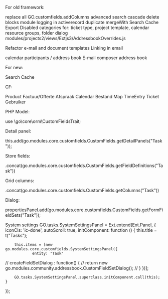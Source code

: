 For old framework:

replace all GO.customfields.addColumns
advanced search
cascade delete
blocks module
logging in activerecord
duplicate
mergeWith
Search Cache
Export
Disabled categories for: ticket type, project template, calendar resource groups, folder dialog
modules/projects2/views/Extjs3/AddressbookOverrides.js

Refactor e-mail and document templates
Linking in email

calendar participants / address book
E-mail composer address book

For new:

Search Cache




CF:

Product
Factuur/Offerte
Afspraak
Calendar
Bestand
Map
TimeEntry
Ticket
Gebruiker


PHP Model:

use \go\core\orm\CustomFieldsTrait;

Detail panel:

this.add(go.modules.core.customfields.CustomFields.getDetailPanels("Task"));

Store fields:

.concat(go.modules.core.customfields.CustomFields.getFieldDefinitions("Task"))

Grid columns:

.concat(go.modules.core.customfields.CustomFields.getColumns("Task"))


Dialog:

propertiesPanel.add(go.modules.core.customfields.CustomFields.getFormFieldSets("Task"));


System settings
GO.tasks.SystemSettingsPanel = Ext.extend(Ext.Panel, {
	iconCls: 'ic-done',
	autoScroll: true,
	initComponent: function () {
		this.title = t("Tasks");		
		
		this.items = [new go.modules.core.customfields.SystemSettingsPanel({
				entity: "Task"
//				createFieldSetDialog : function() {
//					return new go.modules.community.addressbook.CustomFieldSetDialog();
//				}
		})];
		
		
		GO.tasks.SystemSettingsPanel.superclass.initComponent.call(this);
	}
});
